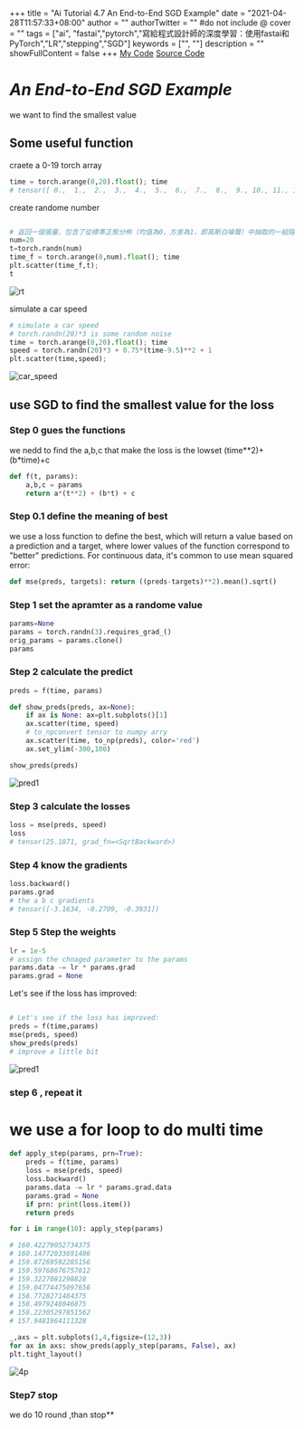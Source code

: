 +++
title = "Ai Tutorial 4.7 An End-to-End SGD Example"
date = "2021-04-28T11:57:33+08:00"
author = ""
authorTwitter = "" #do not include @
cover = ""
tags = ["ai", "fastai","pytorch","寫給程式設計師的深度學習：使用fastai和PyTorch","LR","stepping","SGD"]
keywords = ["", ""]
description = ""
showFullContent = false
+++
[My Code](https://colab.research.google.com/drive/1rMfM4H92wklMLDydjnChmJMHoJ3OS6SL?usp=sharing)
[Source Code](https://colab.research.google.com/github/fastai/fastbook/blob/master/04_mnist_basics.ipynb)

# _An End-to-End SGD Example_

we want to find the smallest value

## Some useful function

craete a 0-19 torch array

```py
time = torch.arange(0,20).float(); time
# tensor([ 0.,  1.,  2.,  3.,  4.,  5.,  6.,  7.,  8.,  9., 10., 11., 12., 13., 14., 15., 16., 17., 18., 19.])
```

create randome number

```py

# 返回一個張量，包含了從標準正態分佈（均值為0，方差為1，即高斯白噪聲）中抽取的一組隨機數。張量的形狀由參數sizes定義。
num=20
t=torch.randn(num)
time_f = torch.arange(0,num).float(); time
plt.scatter(time_f,t);
t
```

![rt](/img/ai_t/t1/rt.PNG)

simulate a car speed

```py
# simulate a car speed
# torch.randn(20)*3 is some random noise
time = torch.arange(0,20).float(); time
speed = torch.randn(20)*3 + 0.75*(time-9.5)**2 + 1
plt.scatter(time,speed);
```

![car_speed](/img/ai_t/t1/car_speed.PNG)

## use SGD to find the smallest value for the loss

### Step 0 gues the functions

we nedd to find the a,b,c that make the loss is the lowset
(time**2)+(b*time)+c

```py
def f(t, params):
    a,b,c = params
    return a*(t**2) + (b*t) + c
```

### Step 0.1 define the meaning of best

we use a loss function to define the best, which will return a value based on a prediction and a target, where lower values of the function correspond to "better" predictions. For continuous data, it's common to use mean squared error:

```py
def mse(preds, targets): return ((preds-targets)**2).mean().sqrt()
```

### Step 1 set the apramter as a randome value

```py
params=None
params = torch.randn(3).requires_grad_()
orig_params = params.clone()
params
```

### Step 2 calculate the predict

```py
preds = f(time, params)

def show_preds(preds, ax=None):
    if ax is None: ax=plt.subplots()[1]
    ax.scatter(time, speed)
    # to_npconvert tensor to numpy arry
    ax.scatter(time, to_np(preds), color='red')
    ax.set_ylim(-300,100)

show_preds(preds)
```

![pred1](/img/ai_t/t1/pred1.PNG)

### Step 3 calculate the losses

```py
loss = mse(preds, speed)
loss
# tensor(25.1871, grad_fn=<SqrtBackward>)
```

### Step 4  know the gradients

```py
loss.backward()
params.grad
# the a b c gradients
# tensor([-3.1634, -0.2709, -0.3931])
```

### Step 5  Step the weights

```py
lr = 1e-5
# assign the chnaged parameter to the params
params.data -= lr * params.grad
params.grad = None
```

Let's see if the loss has improved:

```py

# Let's see if the loss has improved:
preds = f(time,params)
mse(preds, speed)
show_preds(preds)
# improve a little bit
```

![pred1](/img/ai_t/t1/ip.PNG)

### step 6 , repeat it

# we use a for loop to do multi time

```py
def apply_step(params, prn=True):
    preds = f(time, params)
    loss = mse(preds, speed)
    loss.backward()
    params.data -= lr * params.grad.data
    params.grad = None
    if prn: print(loss.item())
    return preds
```

```py
for i in range(10): apply_step(params)

# 160.42279052734375
# 160.14772033691406
# 159.87269592285156
# 159.59768676757812
# 159.3227081298828
# 159.04774475097656
# 158.7728271484375
# 158.4979248046875
# 158.22305297851562
# 157.9481964111328
```

```py
_,axs = plt.subplots(1,4,figsize=(12,3))
for ax in axs: show_preds(apply_step(params, False), ax)
plt.tight_layout()
```

![4p](/img/ai_t/t1/4p.PNG)

### Step7 stop

we do 10 round ,than stop**
